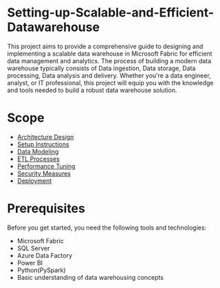 # Setting-up-Scalable-and-Efficient-Datawarehouse
This project aims to provide a comprehensive guide to designing and implementing a scalable data warehouse in Microsoft Fabric for efficient data management and analytics. The process of building a modern data warehouse typically consists of Data ingestion, Data storage, Data processing, Data analysis and delivery. Whether you're a data engineer, analyst, or IT professional, this project will equip you with the knowledge and tools needed to build a robust data warehouse solution.

# Scope
- [Architecture Design](./Architecture_Design.md) 
- [Setup Instructions](./Setup_Instructions.md)
- [Data Modeling](./Data_Modeling.md)
- [ETL Processes](./ETL_Processes.md)
- [Performance Tuning](./Performance_Tuning.md)
- [Security Measures](./Security_Measures.md)
- [Deployment](./Deployment.md)


# Prerequisites
Before you get started, you need the following tools and technologies:

- Microsoft Fabric
- SQL Server
- Azure Data Factory
- Power BI
- Python(PySpark)
- Basic understanding of data warehousing concepts
